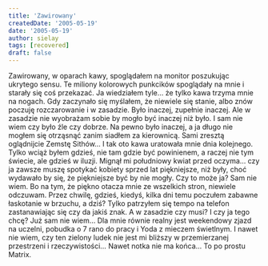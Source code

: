 ```yaml
---
title: 'Zawirowany'
createdDate: '2005-05-19'
date: '2005-05-19'
author: sielay
tags: [recovered]
draft: false
---
```


Zawirowany, w oparach kawy, spoglądałem na monitor poszukując ukrytego sensu. Te miliony kolorowych punkcików spoglądały na mnie i starały się coś przekazać. Ja wiedziałem tyle… że tylko kawa trzyma mnie na nogach. Gdy zaczynało się myślałem, że niewiele się stanie, albo znów poczuję rozczarowanie i w zasadzie. Było inaczej, zupełnie inaczej. Ale w zasadzie nie wyobrażam sobie by mogło być inaczej niż było. I sam nie wiem czy było źle czy dobrze. Na pewno było inaczej, a ja długo nie mogłem się otrząsnąć zanim siadłem za kierownicą. Sami zresztą oglądnijcie Zemstę Sithów… I tak oto kawa uratowała mnie dnia kolejnego. Tylko wciąż byłem gdzieś, nie tam gdzie być powinienem, a raczej nie tym świecie, ale gdzieś w iluzji. Mignął mi południowy kwiat przed oczyma… czy ja zawsze muszę spotykać kobiety sprzed lat piękniejsze, niż były, choć wydawało by się, że piękniejsze być by nie mogły. Czy to może ja? Sam nie wiem. Bo na tym, że piękno otacza mnie ze wszelkich stron, niewiele odczuwam. Przez chwilę, gdzieś, kiedyś, kilka dni temu poczułem zabawne łaskotanie w brzuchu, a dziś? Tylko patrzyłem się tempo na telefon zastanawiając się czy da jakiś znak. A w zasadzie czy musi? I czy ja tego chcę? Już sam nie wiem… Dla mnie równie realny jest weekendowy zjazd na uczelni, pobudka o 7 rano do pracy i Yoda z mieczem świetlnym. I nawet nie wiem, czy ten zielony ludek nie jest mi bliższy w przemierzanej przestrzeni i rzeczywistości… Nawet notka nie ma końca… To po prostu Matrix.
